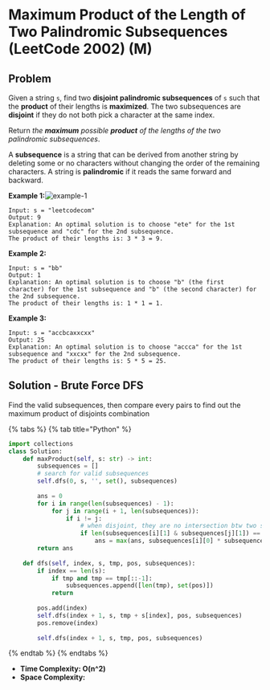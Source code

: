 # Maximum Product of the Length of Two Palindromic Subsequences (LeetCode 2002) (M)

## Problem

Given a string `s`, find two **disjoint palindromic subsequences** of `s` such that the **product** of their lengths is **maximized**. The two subsequences are **disjoint** if they do not both pick a character at the same index.

Return _the **maximum** possible **product** of the lengths of the two palindromic subsequences_.

A **subsequence** is a string that can be derived from another string by deleting some or no characters without changing the order of the remaining characters. A string is **palindromic** if it reads the same forward and backward.

**Example 1:**![example-1](https://assets.leetcode.com/uploads/2021/08/24/two-palindromic-subsequences.png)

```
Input: s = "leetcodecom"
Output: 9
Explanation: An optimal solution is to choose "ete" for the 1st subsequence and "cdc" for the 2nd subsequence.
The product of their lengths is: 3 * 3 = 9.
```

**Example 2:**

```
Input: s = "bb"
Output: 1
Explanation: An optimal solution is to choose "b" (the first character) for the 1st subsequence and "b" (the second character) for the 2nd subsequence.
The product of their lengths is: 1 * 1 = 1.
```

**Example 3:**

```
Input: s = "accbcaxxcxx"
Output: 25
Explanation: An optimal solution is to choose "accca" for the 1st subsequence and "xxcxx" for the 2nd subsequence.
The product of their lengths is: 5 * 5 = 25.
```

## Solution - Brute Force DFS

Find the valid subsequences, then compare every pairs to find out the maximum product of disjoints combination



{% tabs %}
{% tab title="Python" %}
```python
import collections
class Solution:
    def maxProduct(self, s: str) -> int:
        subsequences = []
        # search for valid subsequences
        self.dfs(0, s, '', set(), subsequences)
        
        ans = 0
        for i in range(len(subsequences) - 1):
            for j in range(i + 1, len(subsequences)):
                if i != j:
                    # when disjoint, they are no intersection btw two sets
                    if len(subsequences[i][1] & subsequences[j][1]) == 0:
                        ans = max(ans, subsequences[i][0] * subsequences[j][0])
        return ans
            
    def dfs(self, index, s, tmp, pos, subsequences):
        if index == len(s):
            if tmp and tmp == tmp[::-1]:
                subsequences.append([len(tmp), set(pos)])
            return
        
        pos.add(index)
        self.dfs(index + 1, s, tmp + s[index], pos, subsequences)
        pos.remove(index)
        
        self.dfs(index + 1, s, tmp, pos, subsequences)
```
{% endtab %}
{% endtabs %}

* **Time Complexity: O(n^2)**
* **Space Complexity:**&#x20;
